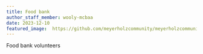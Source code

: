 ```yaml
---
title: Food bank
author_staff_member: wooly-mcbaa
date: 2023-12-10
featured_image:  https://github.com/meyerholzcommunity/meyerholzcommunity.github.io/tree/main/images/volunteer.jpeg
---
```


Food bank volunteers
